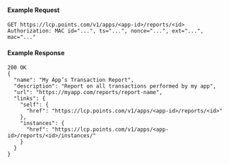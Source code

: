 #### Example Request

    GET https://lcp.points.com/v1/apps/<app-id>/reports/<id>
    Authorization: MAC id="...", ts="...", nonce="...", ext="...", mac="..."

#### Example Response

    200 OK
    {
      "name": "My App’s Transaction Report",
      "description": "Report on all transactions performed by my app",
      "url": "https://myapp.com/reports/report-name",
      "links": {
        "self": {
          "href": "https://lcp.points.com/v1/apps/<app-id>/reports/<id>"
        },
        "instances": {
          "href": "https://lcp.points.com/v1/apps/<app-id>/reports/<id>/instances/"
        }
      }
    }






